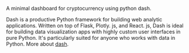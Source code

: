 A minimal dashboard for cryptocurrency using python dash. 


Dash is a productive Python framework for building web analytic applications. Written on top of Flask, Plotly. js, and React. js, Dash is ideal for building data visualization apps with highly custom user interfaces in pure Python. It's particularly suited for anyone who works with data in Python. More about <a href ="https://dash.plotly.com/introduction#:~:text=Dash%20is%20a%20productive%20Python,works%20with%20data%20in%20Python."> dash</a>.
